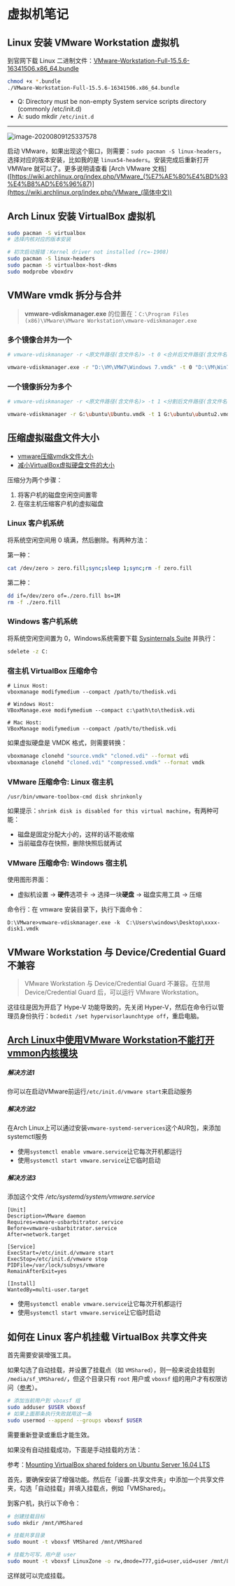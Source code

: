 # 虚拟机笔记

## Linux 安装 VMware Workstation 虚拟机

到官网下载 Linux 二进制文件：[VMware-Workstation-Full-15.5.6-16341506.x86_64.bundle](https://download3.vmware.com/software/wkst/file/VMware-Workstation-Full-15.5.6-16341506.x86_64.bundle)

```sh
chmod +x *.bundle
./VMware-Workstation-Full-15.5.6-16341506.x86_64.bundle
```

- Q: Directory must be non-empty System service scripts directory (commonly /etc/init.d)
- A: sudo mkdir `/etc/init.d`

---

![image-20200809125337578](./virtual-machine.assets/image-20200809125337578.png)

启动 VMware，如果出现这个窗口，则需要：`sudo pacman -S linux-headers`，选择对应的版本安装，比如我的是 `linux54-headers`。安装完成后重新打开 VMWare 就可以了。更多说明请查看 [Arch VMware 文档]([https://wiki.archlinux.org/index.php/VMware_(%E7%AE%80%E4%BD%93%E4%B8%AD%E6%96%87)](https://wiki.archlinux.org/index.php/VMware_(简体中文))

## Arch Linux 安装 VirtualBox 虚拟机

```sh
sudo pacman -S virtualbox
# 选择内核对应的版本安装

# 初次启动报错：Kernel driver not installed (rc=-1908)
sudo pacman -S linux-headers
sudo pacman -S virtualbox-host-dkms
sudo modprobe vboxdrv
```

## VMWare vmdk 拆分与合并

> **vmware-vdiskmanager.exe** 的位置在：`C:\Program Files (x86)\VMware\VMware Workstation\vmware-vdiskmanager.exe`

### 多个镜像合并为一个

```sh
# vmware-vdiskmanager -r <原文件路径(含文件名)> -t 0 <合并后文件路径(含文件名)>

vmware-vdiskmanager.exe -r "D:\VM\VMW7\Windows 7.vmdk" -t 0 "D:\VM\Win7-single.vmdk"
```

### 一个镜像拆分为多个

```sh
# vmware-vdiskmanager -r <原文件路径(含文件名)> -t 1 <分割后文件路径(含文件名)>

vmware-vdiskmanager -r G:\ubuntu\Ubuntu.vmdk -t 1 G:\ubuntu\ubuntu2.vmdk
```

## 压缩虚拟磁盘文件大小

- [vmware压缩vmdk文件大小](https://www.cnblogs.com/kagari/p/12010147.html)
- [减小VirtualBox虚拟硬盘文件的大小](https://blog.csdn.net/ganshuyu/article/details/46360271)

压缩分为两个步骤：

1. 将客户机的磁盘空闲空间置零
2. 在宿主机压缩客户机的虚拟磁盘

### Linux 客户机系统

将系统空闲空间用 0 填满，然后删除。有两种方法：

第一种：

```sh
cat /dev/zero > zero.fill;sync;sleep 1;sync;rm -f zero.fill
```

第二种：

```sh
dd if=/dev/zero of=./zero.fill bs=1M
rm -f ./zero.fill
```

### Windows 客户机系统

将系统空闲空间置为 0，Windows系统需要下载 [Sysinternals Suite](https://docs.microsoft.com/en-us/sysinternals/downloads/sysinternals-suite) 并执行：

```sh
sdelete -z C:
```

### 宿主机 VirtualBox 压缩命令

```
# Linux Host:
vboxmanage modifymedium --compact /path/to/thedisk.vdi

# Windows Host:
VBoxManage.exe modifymedium --compact c:\path\to\thedisk.vdi

# Mac Host:
VBoxManage modifymedium --compact /path/to/thedisk.vdi
```

如果虚拟硬盘是 VMDK 格式，则需要转换：

```sh
vboxmanage clonehd "source.vmdk" "cloned.vdi" --format vdi
vboxmanage clonehd "cloned.vdi" "compressed.vmdk" --format vmdk
```

### VMware 压缩命令: Linux 宿主机

```
/usr/bin/vmware-toolbox-cmd disk shrinkonly
```

如果提示：`shrink disk is disabled for this virtual machine`，有两种可能：

- 磁盘是固定分配大小的，这样的话不能收缩
- 当前磁盘存在快照，删除快照后就再试

### VMware 压缩命令: Windows 宿主机

使用图形界面：

- 虚拟机设置 -> **硬件**选项卡 -> 选择一块**硬盘** -> 磁盘实用工具 -> 压缩

命令行：在 vmware 安装目录下，执行下面命令：

```
D:\VMware>vmware-vdiskmanager.exe -k  C:\Users\windows\Desktop\xxxx-disk1.vmdk
```

## VMware Workstation 与 Device/Credential Guard 不兼容

> VMware Workstation 与 Device/Credential Guard 不兼容。在禁用 Device/Credential Guard 后，可以运行 VMware Workstation。

这往往是因为开启了 Hype-V 功能导致的，先关闭 Hyper-V，然后在命令行以管理员身份执行：`bcdedit /set hypervisorlaunchtype off`，重启电脑。

## [Arch Linux中使用VMware Workstation不能打开vmmon内核模块](https://www.cnblogs.com/zhuxiaoxi/p/8423544.html)

##### 解决方法1

你可以在启动VMware前运行`/etc/init.d/vmware start`来启动服务

##### 解决方法2

在Arch Linux上可以通过安装`vmware-systemd-serverices`这个AUR包，来添加systemctl服务

- 使用`systemctl enable vmware.service`让它每次开机都运行
- 使用`systemctl start vmware.service`让它临时启动

##### 解决方法3

添加这个文件
*/etc/systemd/system/vmware.service*

```
[Unit]
Description=VMware daemon
Requires=vmware-usbarbitrator.service
Before=vmware-usbarbitrator.service
After=network.target

[Service]
ExecStart=/etc/init.d/vmware start
ExecStop=/etc/init.d/vmware stop
PIDFile=/var/lock/subsys/vmware
RemainAfterExit=yes

[Install]
WantedBy=multi-user.target
```

- 使用`systemctl enable vmware.service`让它每次开机都运行
- 使用`systemctl start vmware.service`让它临时启动

## 如何在 Linux 客户机挂载 VirtualBox 共享文件夹

首先需要安装增强工具。

如果勾选了自动挂载，并设置了挂载点（如 `VMShared`），则一般来说会挂载到 `/media/sf_VMShared/`，但这个目录只有 `root` 用户或 `vboxsf` 组的用户才有权限访问（[参考](https://stackoverflow.com/a/26981786)）。

```sh
# 添加当前用户到 vboxsf 组
sudo adduser $USER vboxsf
# 如果上面那条执行失败就用这一条
sudo usermod --append --groups vboxsf $USER
```

需要重新登录或重启才能生效。

如果没有自动挂载成功，下面是手动挂载的方法：

参考：[Mounting VirtualBox shared folders on Ubuntu Server 16.04 LTS](https://gist.github.com/estorgio/1d679f962e8209f8a9232f7593683265)

首先，要确保安装了增强功能。然后在「设置-共享文件夹」中添加一个共享文件夹，勾选「自动挂载」并填入挂载点，例如「VMShared」。

到客户机，执行以下命令：

```sh
# 创建挂载目标
sudo mkdir /mnt/VMShared

# 挂载共享目录
sudo mount -t vboxsf VMShared /mnt/VMShared

# 挂载为可写，用户是 user
sudo mount -t vboxsf LinuxZone -o rw,dmode=777,gid=user,uid=user /mnt/LinuxZone1
```

这样就可以完成挂载。
